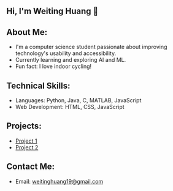 ## Hi, I'm Weiting Huang 👋

<!--
**weitinghuang19/weitinghuang19** is a ✨ _special_ ✨ repository because its `README.md` (this file) appears on your GitHub profile.

Here are some ideas to get you started:

- 🔭 I’m currently working on ...
- 🌱 I’m currently learning ...
- 👯 I’m looking to collaborate on ...
- 🤔 I’m looking for help with ...
- 💬 Ask me about ...
- 📫 How to reach me: ...
- 😄 Pronouns: ...
- ⚡ Fun fact: ...
-->

## About Me:
- I'm a computer science student passionate about improving technology's usability and accessibility.
- Currently learning and exploring AI and ML.
- Fun fact: I love indoor cycling!

## Technical Skills:
- Languages: Python, Java, C, MATLAB, JavaScript
- Web Development: HTML, CSS, JavaScript

## Projects:
- [Project 1](https://github.com/weitinghuang19/project1)
- [Project 2](https://github.com/weitinghuang19/project2)

## Contact Me:
- Email: weitinghuang19@gmail.com
